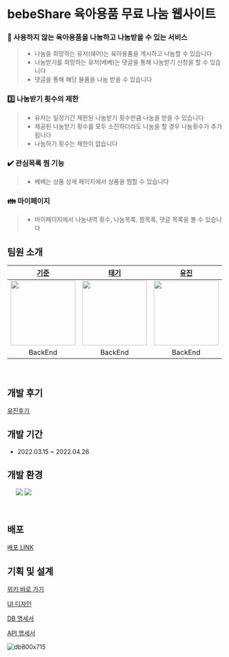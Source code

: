 # bebeShare 육아용품 무료 나눔 웹사이트   


### :baby_bottle: 사용하지 않는 육아용품을 나눔하고 나눔받을 수 있는 서비스

> - 나눔을 희망하는 유저(쉐어)는 육아용품을 게시하고 나눔할 수 있습니다
> - 나눔받기를 희망하는 유저(베베)는 댓글을 통해 나눔받기 신청을 할 수 있습니다
> - 댓글을 통해 해당 물품을 나눔 받을 수 있습니다

### :three: 나눔받기 횟수의 제한

> - 유저는 일정기간 제한된 나눔받기 횟수만큼 나눔을 받을 수 있습니다
> - 제공된 나눔받기 횟수를 모두 소진하더라도 나눔을 할 경우 나눔횟수가 추가됩니다
> - 나눔하기 횟수는 제한이 없습니다

### :heavy_check_mark: 관심목록 찜 기능

> - 베베는 상품 상세 페이지에서 상품을 찜할 수 있습니다

### :family: 마이페이지

> - 마이페이지에서 나눔내역 횟수, 나눔목록, 찜목록, 댓글 목록을 볼 수 있습니다



## 팀원 소개

|             [기준](https://github.com/superkkj)              |              [태기](https://github.com/TevLee)               |            [유진](https://github.com/omnireader0)            |
| :----------------------------------------------------------: | :----------------------------------------------------------: | :----------------------------------------------------------: |
| <img src="https://res.cloudinary.com/divncmfka/image/upload/v1645906082/me_bvddac.jpg" width="150" height="150"> | <img src="https://user-images.githubusercontent.com/69510442/156530657-0bf8a79c-232b-4fd4-b10b-1f2c080d2aa3.png" width="150" height="150"> | <img src="https://res.cloudinary.com/divncmfka/image/upload/v1645950212/%E1%84%89%E1%85%A5%E1%86%AB%E1%84%92%E1%85%B4%E1%84%82%E1%85%B5%E1%86%B7_yr5abm.jpg" width="150" height="150"> |
|                           BackEnd                            |                           BackEnd                            |                           BackEnd                            |

<br>

## 개발 후기

[유진후기](https://sebiblog.tistory.com/36#%F-%-F%--%--%--%EB%A-%--%ED%--%AC)



## 개발 기간

- 2022.03.15 ~ 2022.04.26



## 개발 환경

<p>
<img src="https://img.shields.io/badge/java-007396?style=flat-square&logo=java&logoColor=white" alt=""/>
<img src="https://img.shields.io/badge/Spring Boot -6DB33F?style=flat-square&logo=Spring Boot&logoColor=white" alt=""/>
<img src="https://img.shields.io/badge/SpringSecurity-6DB33F?style=flat-square&logo=SpringSecurity&logoColor=white" alt=""/>
<img src="https://img.shields.io/badge/JPA-6DB33F?style=flat-square&logo=&logoColor=white" alt=""/>
<img src="https://img.shields.io/badge/Query DSL-0769AD?style=flat-square&logo=&logoColor=white" alt=""/>
<img src="https://img.shields.io/badge/MariaDB -4479A1?style=flat-square&logo=MySQL&logoColor=white"/>
<img src="https://img.shields.io/badge/Oauth-4285F4?style=flat-square&logo=Google&logoColor=white"/>
</p>

<p>
<img src="https://img.shields.io/badge/Heroku -232F3E?style=flat-square&logo=Heroku&logoColor=white" alt=""/>
<img src="https://img.shields.io/badge/GitHub Actions -2088FF?style=flat-square&logo=GitHub Actions&logoColor=white" alt=""/>
</p>



## 배포

[배포 LINK](https://bebeshare-deploy.herokuapp.com/)



## 기획 및 설계

[위키 바로 가기](https://lean-owner-437.notion.site/19dcfe16062f4078acf0220b710057e4)

[UI 디자인](https://www.figma.com/file/of7JanRjo7pGiLBRmXsoXS/%EC%B9%B4%EC%9A%B0%EC%B9%98%EC%BD%94%EB%94%A9-figma%ED%8C%8C%EC%9D%BC?node-id=18%3A4)

[DB 명세서](https://lean-owner-437.notion.site/DB-dc8f9dfa82504658b3324594b1e9f214)  

[API 명세서](https://lean-owner-437.notion.site/API-90cc212689ad4070b10fa83f822301bf)

![db800x715](https://user-images.githubusercontent.com/48271665/162228879-9fa529cc-c351-4397-92c7-673392d27cbf.png)







